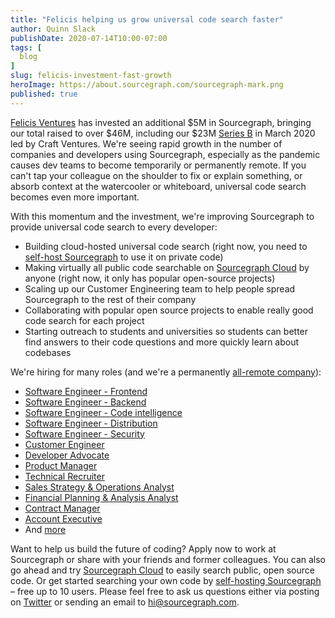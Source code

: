 ```yaml
---
title: "Felicis helping us grow universal code search faster"
author: Quinn Slack
publishDate: 2020-07-14T10:00-07:00
tags: [
  blog
]
slug: felicis-investment-fast-growth
heroImage: https://about.sourcegraph.com/sourcegraph-mark.png
published: true
---
```


[Felicis Ventures](https://www.felicis.com/) has invested an additional $5M in Sourcegraph, bringing our total raised to over $46M, including our $23M [Series B](https://about.sourcegraph.com/blog/series-b-universal-code-search) in March 2020 led by Craft Ventures. We're seeing rapid growth in the number of companies and developers using Sourcegraph, especially as the pandemic causes dev teams to become temporarily or permanently remote. If you can't tap your colleague on the shoulder to fix or explain something, or absorb context at the watercooler or whiteboard, universal code search becomes even more important.

With this momentum and the investment, we're improving Sourcegraph to provide universal code search to every developer:

*   Building cloud-hosted universal code search (right now, you need to [self-host Sourcegraph](https://docs.sourcegraph.com/#quickstart) to use it on private code)
*   Making virtually all public code searchable on [Sourcegraph Cloud](https://sourcegraph.com/search) by anyone (right now, it only has popular open-source projects)
*   Scaling up our Customer Engineering team to help people spread Sourcegraph to the rest of their company
*   Collaborating with popular open source projects to enable really good code search for each project
*   Starting outreach to students and universities so students can better find answers to their code questions and more quickly learn about codebases

We're hiring for many roles (and we're a permanently [all-remote company](https://about.sourcegraph.com/handbook/company/remote)):

*   [Software Engineer - Frontend](https://github.com/sourcegraph/careers/blob/master/job-descriptions/software-engineer-frontend.md)
*   [Software Engineer - Backend](https://github.com/sourcegraph/careers/blob/master/job-descriptions/software-engineer-backend.md)
*   [Software Engineer - Code intelligence](https://github.com/sourcegraph/careers/blob/master/job-descriptions/software-engineer-code-intelligence.md)
*   [Software Engineer - Distribution](https://github.com/sourcegraph/careers/blob/master/job-descriptions/software-engineer-distribution.md)
*   [Software Engineer - Security](https://github.com/sourcegraph/careers/blob/master/job-descriptions/software-engineer-security.md)
*   [Customer Engineer](https://github.com/sourcegraph/careers/blob/master/job-descriptions/customer-engineer.md)
*   [Developer Advocate](https://github.com/sourcegraph/careers/blob/master/job-descriptions/developer-advocate.md)
*   [Product Manager](https://github.com/sourcegraph/careers/blob/master/job-descriptions/product-manager.md)
*   [Technical Recruiter](https://github.com/sourcegraph/careers/blob/master/job-descriptions/technical-recruiter.md)
*   [Sales Strategy & Operations Analyst](https://github.com/sourcegraph/careers/blob/master/job-descriptions/gtm-sales-operations.md)
*   [Financial Planning & Analysis Analyst](https://github.com/sourcegraph/careers/blob/master/job-descriptions/financial-planning-analysis.md)
*   [Contract Manager](https://github.com/sourcegraph/careers/blob/master/job-descriptions/contract-manager.md)
*   [Account Executive](https://github.com/sourcegraph/careers/blob/master/job-descriptions/account-executive.md)
*   And [more](https://github.com/sourcegraph/careers/blob/master/README.md)

Want to help us build the future of coding? Apply now to work at Sourcegraph or share with your friends and former colleagues. You can also go ahead and try [Sourcegraph Cloud](https://sourcegraph.com/search) to easily search public, open source code. Or get started searching your own code by [self-hosting Sourcegraph](https://about.sourcegraph.com/get-started/) – free up to 10 users. Please feel free to ask us questions either via posting on [Twitter](https://twitter.com/srcgraph) or sending an email to [hi@sourcegraph.com](mailto:hi@sourcegraph.com).
